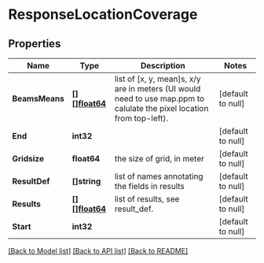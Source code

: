 # ResponseLocationCoverage

## Properties
Name | Type | Description | Notes
------------ | ------------- | ------------- | -------------
**BeamsMeans** | [**[][]float64**](array.md) | list of [x, y, mean]s, x/y are in meters (UI would need to use map.ppm to calulate the pixel location from top-left). | [default to null]
**End** | **int32** |  | [default to null]
**Gridsize** | **float64** | the size of grid, in meter | [default to null]
**ResultDef** | **[]string** | list of names annotating the fields in results | [default to null]
**Results** | [**[][]float64**](array.md) | list of results, see result_def. | [default to null]
**Start** | **int32** |  | [default to null]

[[Back to Model list]](../README.md#documentation-for-models) [[Back to API list]](../README.md#documentation-for-api-endpoints) [[Back to README]](../README.md)

